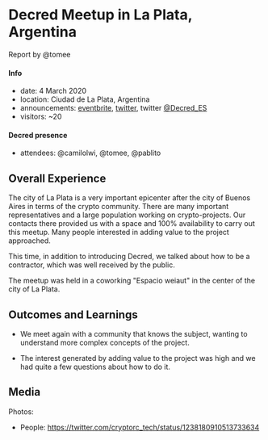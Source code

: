 # Decred Meetup in La Plata, Argentina

Report by @tomee

#### Info

- date: 4 March 2020
- location: Ciudad de La Plata, Argentina
- announcements: [eventbrite](https://www.eventbrite.com/e/decred-meetup-la-plata-tickets-95666770887), [twitter](https://twitter.com/Decred_ES/status/1235277262846652416), twitter [@Decred_ES](https://twitter.com/Decred_ES/status/1234666425094004737)
- visitors: ~20

#### Decred presence

- attendees: @camilolwi, @tomee, @pablito

## Overall Experience

The city of La Plata is a very important epicenter after the city of Buenos Aires in terms of the crypto community. There are many important representatives and a large population working on crypto-projects. Our contacts there provided us with a space and 100% availability to carry out this meetup. Many people interested in adding value to the project approached.

This time, in addition to introducing Decred, we talked about how to be a contractor, which was well received by the public.

The meetup was held in a coworking "Espacio weiaut" in the center of the city of La Plata.

## Outcomes and Learnings

- We meet again with a community that knows the subject, wanting to understand more complex concepts of the project.

- The interest generated by adding value to the project was high and we had quite a few questions about how to do it.

## Media

Photos:

- People: https://twitter.com/cryptorc_tech/status/1238180910513733634
